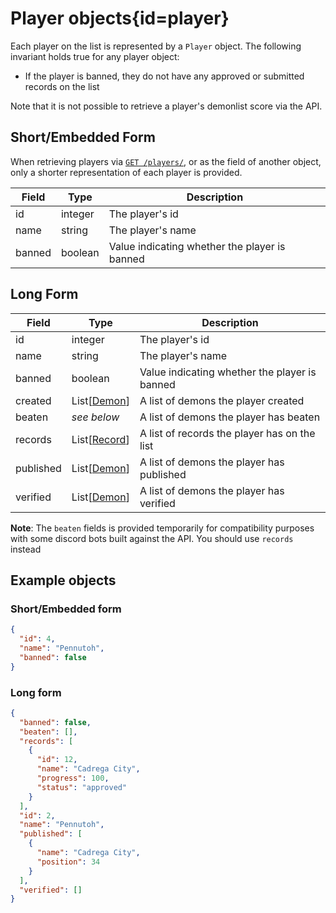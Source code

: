 <div class='panel fade js-scroll-anim' data-anim='fade'>

# Player objects{id=player}

Each player on the list is represented by a `Player` object. The following invariant holds true for any player object:

- If the player is banned, they do not have any approved or submitted records on the list

Note that it is not possible to retrieve a player's demonlist score via the API.

## Short/Embedded Form

When retrieving players via [`GET /players/`](/documentation/players/#get-players), or as the field of another object,
only a shorter representation of each player is provided.

| Field  | Type    | Description                                   |
| ------ | ------- | --------------------------------------------- |
| id     | integer | The player's id                               |
| name   | string  | The player's name                             |
| banned | boolean | Value indicating whether the player is banned |

## Long Form

| Field     | Type                    | Description                                   |
| --------- | ----------------------- | --------------------------------------------- |
| id        | integer                 | The player's id                               |
| name      | string                  | The player's name                             |
| banned    | boolean                 | Value indicating whether the player is banned |
| created   | List[[Demon](#demon)]   | A list of demons the player created           |
| beaten    | _see below_             | A list of demons the player has beaten        |
| records   | List[[Record](#record)] | A list of records the player has on the list  |
| published | List[[Demon](#demon)]   | A list of demons the player has published     |
| verified  | List[[Demon](#demon)]   | A list of demons the player has verified      |

**Note**: The `beaten` fields is provided temporarily for compatibility purposes with some discord bots built against the API. You should use `records` instead

## Example objects

### Short/Embedded form

```json
{
  "id": 4,
  "name": "Pennutoh",
  "banned": false
}
```

### Long form

```json
{
  "banned": false,
  "beaten": [],
  "records": [
    {
      "id": 12,
      "name": "Cadrega City",
      "progress": 100,
      "status": "approved"
    }
  ],
  "id": 2,
  "name": "Pennutoh",
  "published": [
    {
      "name": "Cadrega City",
      "position": 34
    }
  ],
  "verified": []
}
```

</div>
